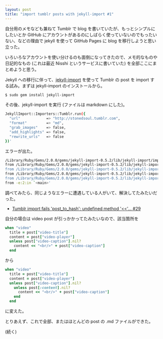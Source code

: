 ```yaml
---
layout: post
title: "import tumblr posts with jekyll-import #1"
---
```


自分用のメモなども兼ねて Tumblr で blog を書いていたが、もっとシンプルにしたいとか
GitHub にアカウントがあるのにしばらく使っていないのでもったいない、などの理由で
jekyll を使って GitHub Pages に blog を移行しようと思い立った。

いろいろなアカウントを使い分けるのも面倒になってきたので、メモ的なものや
日記的なもの (これは最近 Nisshi というサービスに書いていた) を全部ここにまとめようと思う。

Jekyll への移行に伴って、[jekyll-import](http://import.jekyllrb.com/docs/tumblr/) を使って
Tumblr の post を import する試み。まずは jekyll-import のインストールから。

```sh
$ sudo gem install jekyll-import
```

その後、jekyll-import を実行 (ファイルは markdown にした)。

```sh
JekyllImport::Importers::Tumblr.run({
  "url"            => "http://stonedsoul.tumblr.com",
  "format"         => "md",
  "grab_images"    => false,
  "add_highlights" => false,
  "rewrite_urls"   => false
})'
```

エラーが出た。

```sh
/Library/Ruby/Gems/2.0.0/gems/jekyll-import-0.5.2/lib/jekyll-import/importers/tumblr.rb:135:in `post_to_hash': undefined method `<<' for false:FalseClass (NoMethodError)
from /Library/Ruby/Gems/2.0.0/gems/jekyll-import-0.5.2/lib/jekyll-import/importers/tumblr.rb:47:in `block in process'
from /Library/Ruby/Gems/2.0.0/gems/jekyll-import-0.5.2/lib/jekyll-import/importers/tumblr.rb:47:in `map'
from /Library/Ruby/Gems/2.0.0/gems/jekyll-import-0.5.2/lib/jekyll-import/importers/tumblr.rb:47:in `process'
from /Library/Ruby/Gems/2.0.0/gems/jekyll-import-0.5.2/lib/jekyll-import/importer.rb:23:in `run'
from -e:2:in `<main>'
```

調べてみたら、同じようなエラーに遭遇している人がいて、解決してたみたいだった。

- [Tumblr import fails 'post_to_hash': undefined method '<<'… #29](https://github.com/jekyll/jekyll-import/issues/29)

自分の場合は video post が引っかかってたみたいなので、該当箇所を

```ruby
when "video"
  title = post["video-title"]
  content = post["video-player"]
  unless post["video-caption"].nil?
    content << "<br/>" + post["video-caption"]
  end
```
から

```ruby
when "video"
  title = post["video-title"]
  content = post["video-player"]
  unless post["video-caption"].nil?
    unless post[:content].nil?
      content << "<br/>" + post["video-caption"]
    end
  end
```

に変えた。

とりあえず、これで全部、またはほとんどの post の .md ファイルができた。

(続く)
